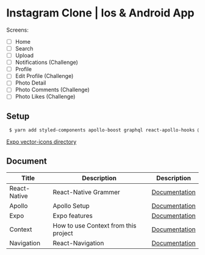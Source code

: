 # Instagram Clone | Ios & Android App

Screens:

- [ ] Home
- [ ] Search
- [ ] Upload
- [ ] Notifications (Challenge)
- [ ] Profile
- [ ] Edit Profile (Challenge)
- [ ] Photo Detail
- [ ] Photo Comments (Challenge)
- [ ] Photo Likes (Challenge)

## Setup

```bash
 $ yarn add styled-components apollo-boost graphql react-apollo-hooks @expo/vector-icons expo-font expo-asset apollo-cache-persist apollo-cache-inmemory react-navigation @react-navigation/native @react-navigation/stack @react-navigation/bottom-tabs react-native-reanimated react-native-gesture-handler react-native-screens react-native-safe-area-context @react-native-community/masked-view
```

[Expo vector-icons directory](https://icons.expo.fyi)

## Document

| Title        | Description                          | Description                                |
| ------------ | ------------------------------------ | ------------------------------------------ |
| React-Native | React-Native Grammer                 | [Documentation](./Documents/Native.md)     |
| Apollo       | Apollo Setup                         | [Documentation](./Documents/Apollo.md)     |
| Expo         | Expo features                        | [Documentation](./Documents/Expo.md)       |
| Context      | How to use Context from this project | [Documentation](./Documents/Context.md)    |
| Navigation   | React-Navigation                     | [Documentation](./Documents/Navigation.md) |
